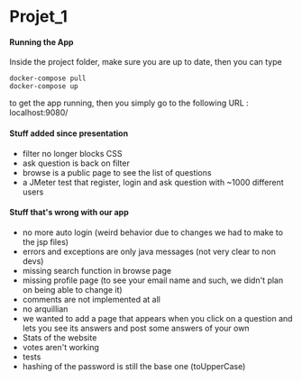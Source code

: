 # Projet_1

#### Running the App

Inside the project folder, make sure you are up to date, then you can type
```
docker-compose pull
docker-compose up
```

to get the app running, then you simply go to the following URL : localhost:9080/

#### Stuff added since presentation

- filter no longer blocks CSS
- ask question is back on filter
- browse is a public page to see the list of questions
- a JMeter test that register, login and ask question with ~1000 different users

#### Stuff that's wrong with our app

- no more auto login (weird behavior due to changes we had to make to the jsp files)
- errors and exceptions are only java messages (not very clear to non devs)
- missing search function in browse page
- missing profile page (to see your email name and such, we didn't plan on being able to change it)
- comments are not implemented at all
- no arquillian
- we wanted to add a page that appears when you click on a question and lets you see its answers and post some answers of your own
- Stats of the website
- votes aren't working
- tests
- hashing of the password is still the base one (toUpperCase)



